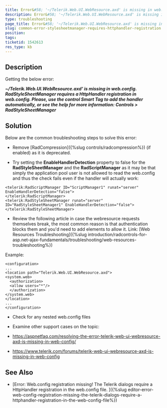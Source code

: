 ```yaml
---
title: Error&#58; '~/Telerik.Web.UI.WebResource.axd' is missing in web.config. RadStyleSheetManager requires a HttpHandler registration in web.config.
description: Error&#58; '~/Telerik.Web.UI.WebResource.axd' is missing in web.config. RadStyleSheetManager requires a HttpHandler registration in web.config.
type: troubleshooting
page_title: Error&#58; '~/Telerik.Web.UI.WebResource.axd' is missing in web.config. RadStyleSheetManager requires a HttpHandler registration in web.config.
slug: common-error-stylesheetmanager-requires-httphandler-registration
position: 
tags: 
ticketid: 1542613
res_type: kb
---
```


## Description

Getting the below error:

 ***~/Telerik.Web.UI.WebResource.axd' is missing in web.config. RadStyleSheetManager requires a HttpHandler registration in web.config. Please, use the control Smart Tag to add the handler automatically, or see the help for more information: Controls > RadStyleSheetManager***

## Solution

Below are the common troubleshooting steps to solve this error:

 - Remove [RadCompression]({%slug controls/radcompression%}) (if enabled) as it is deprecated.
 
 - Try setting the **EnableHandlerDetection** property to false for the **RadStyleSheetManager** and the **RadScriptManager** as it may be that simply the application pool user is not allowed to read the web.config and thus the check fails even if the handler will actually work:

  ````ASPX
 <telerik:RadScriptManager ID="ScriptManager1" runat="server" EnableHandlerDetection="false">
</telerik:RadScriptManager>
<telerik:RadStyleSheetManager runat="server" ID="RadStyleSheetManager1" EnableHandlerDetection="false">
</telerik:RadStyleSheetManager>
````

 - Review the following article in case the webresource requests themselves break, the most common reason is that authentication blocks them and you'd need to add <location> elements to allow it. Link: [Web Resources Troubleshooting]({%slug introduction/radcontrols-for-asp.net-ajax-fundamentals/troubleshooting/web-resources-troubleshooting%})
 
 Example:

  ````
<configuration>
...
<location path="Telerik.Web.UI.WebResource.axd">
<system.web>
	<authorization>
	<allow users="*"/>
	</authorization>
</system.web>
</location>
...
</configuration>
````

 - Check for any nested web.config files

 - Examine other support cases on the topic:
 
  - https://aspnetfaq.com/resolving-the-error-telerik-web-ui-webresource-axd-is-missing-in-web-config/
  
  - https://www.telerik.com/forums/telerik-web-ui-webresource-axd-is-missing-in-web-config 


## See Also

* [Error: Web.config registration missing! The Telerik dialogs require a HttpHandler registration in the web.config file.
]({%slug editor-error-web-config-registration-missing-the-telerik-dialogs-require-a-httphandler-registration-in-the-web-config-file%})

